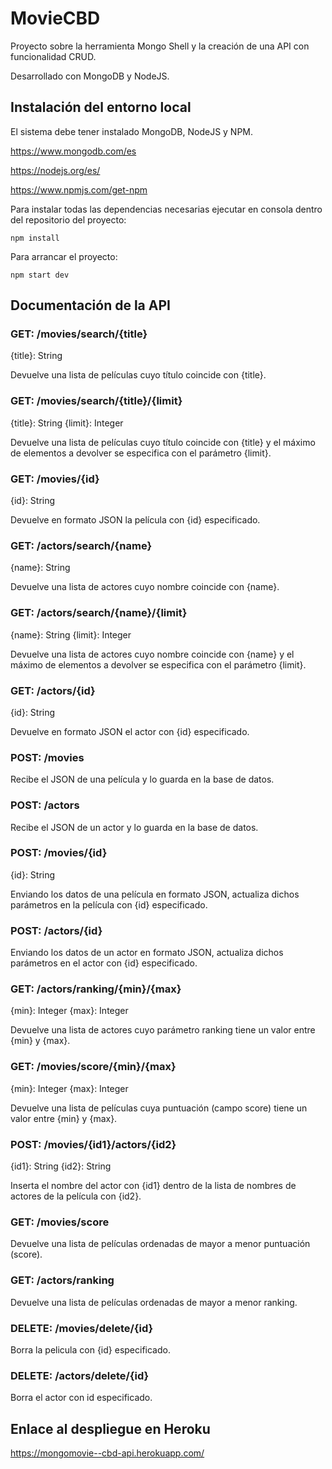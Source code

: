 # MovieCBD

Proyecto sobre la herramienta Mongo Shell y la creación de una API con funcionalidad CRUD.

Desarrollado con MongoDB y NodeJS.

## Instalación del entorno local

El sistema debe tener instalado MongoDB, NodeJS y NPM.

https://www.mongodb.com/es

https://nodejs.org/es/

https://www.npmjs.com/get-npm

Para instalar todas las dependencias necesarias ejecutar en consola dentro del repositorio del proyecto:

```
npm install
```

Para arrancar el proyecto:

```
npm start dev
```

## Documentación de la API

### GET:    /movies/search/{title}

{title}: String

Devuelve una lista de películas cuyo título coincide con {title}.

### GET:    /movies/search/{title}/{limit}

{title}: String
{limit}: Integer

Devuelve una lista de películas cuyo título coincide con {title} y el máximo de elementos a devolver se especifica con el parámetro {limit}.

### GET:    /movies/{id}

{id}: String

Devuelve en formato JSON la película con {id} especificado.

### GET:    /actors/search/{name}

{name}: String

Devuelve una lista de actores cuyo nombre coincide con {name}.

### GET:    /actors/search/{name}/{limit}

{name}: String
{limit}: Integer

Devuelve una lista de actores cuyo nombre coincide con {name} y el máximo de elementos a devolver se especifica con el parámetro {limit}.

### GET:    /actors/{id}

{id}: String

Devuelve en formato JSON el actor con {id} especificado.

### POST:   /movies

Recibe el JSON de una película y lo guarda en la base de datos.

### POST:   /actors

Recibe el JSON de un actor y lo guarda en la base de datos.

### POST:	/movies/{id}

{id}: String

Enviando los datos de una película en formato JSON, actualiza dichos parámetros en la película con {id} especificado.

### POST:   /actors/{id}

Enviando los datos de un actor en formato JSON, actualiza dichos parámetros en el actor con {id} especificado.

### GET:    /actors/ranking/{min}/{max}

{min}: Integer
{max}: Integer

Devuelve una lista de actores cuyo parámetro ranking tiene un valor entre {min} y {max}.

### GET:    /movies/score/{min}/{max}

{min}: Integer
{max}: Integer

Devuelve una lista de películas cuya puntuación (campo score) tiene un valor entre {min} y {max}.

### POST:   /movies/{id1}/actors/{id2}

{id1}: String
{id2}: String

Inserta el nombre del actor con {id1} dentro de la lista de nombres de actores de la película con {id2}.

### GET:    /movies/score

Devuelve una lista de películas ordenadas de mayor a menor puntuación (score).

### GET:    /actors/ranking

Devuelve una lista de películas ordenadas de mayor a menor ranking.

### DELETE:    /movies/delete/{id}

Borra la pelicula con {id} especificado.

### DELETE:    /actors/delete/{id}

Borra el actor con id especificado.

## Enlace al despliegue en Heroku

https://mongomovie--cbd-api.herokuapp.com/
